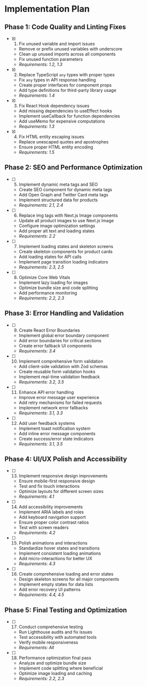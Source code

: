 # Implementation Plan

## Phase 1: Code Quality and Linting Fixes

- [x] 1. Fix unused variable and import issues

  - Remove or prefix unused variables with underscore
  - Clean up unused imports across all components
  - Fix unused function parameters
  - _Requirements: 1.2, 1.3_

- [x] 2. Replace TypeScript `any` types with proper types

  - Fix `any` types in API response handling
  - Create proper interfaces for component props
  - Add type definitions for third-party library usage
  - _Requirements: 1.4_

- [x] 3. Fix React Hook dependency issues

  - Add missing dependencies to useEffect hooks
  - Implement useCallback for function dependencies
  - Add useMemo for expensive computations
  - _Requirements: 1.3_

- [x] 4. Fix HTML entity escaping issues
  - Replace unescaped quotes and apostrophes
  - Ensure proper HTML entity encoding
  - _Requirements: 1.5_

## Phase 2: SEO and Performance Optimization

- [ ] 5. Implement dynamic meta tags and SEO

  - Create SEO component for dynamic meta tags
  - Add Open Graph and Twitter Card meta tags
  - Implement structured data for products
  - _Requirements: 2.1, 2.4_

- [ ] 6. Replace img tags with Next.js Image components

  - Update all product images to use Next.js Image
  - Configure image optimization settings
  - Add proper alt text and loading states
  - _Requirements: 2.2_

- [ ] 7. Implement loading states and skeleton screens

  - Create skeleton components for product cards
  - Add loading states for API calls
  - Implement page transition loading indicators
  - _Requirements: 2.3, 2.5_

- [ ] 8. Optimize Core Web Vitals
  - Implement lazy loading for images
  - Optimize bundle size and code splitting
  - Add performance monitoring
  - _Requirements: 2.2, 2.3_

## Phase 3: Error Handling and Validation

- [ ] 9. Create React Error Boundaries

  - Implement global error boundary component
  - Add error boundaries for critical sections
  - Create error fallback UI components
  - _Requirements: 3.4_

- [ ] 10. Implement comprehensive form validation

  - Add client-side validation with Zod schemas
  - Create reusable form validation hooks
  - Implement real-time validation feedback
  - _Requirements: 3.2, 3.5_

- [ ] 11. Enhance API error handling

  - Improve error message user experience
  - Add retry mechanisms for failed requests
  - Implement network error fallbacks
  - _Requirements: 3.1, 3.3_

- [ ] 12. Add user feedback systems
  - Implement toast notification system
  - Add inline error message components
  - Create success/error state indicators
  - _Requirements: 3.1, 3.5_

## Phase 4: UI/UX Polish and Accessibility

- [ ] 13. Implement responsive design improvements

  - Ensure mobile-first responsive design
  - Test and fix touch interactions
  - Optimize layouts for different screen sizes
  - _Requirements: 4.1_

- [ ] 14. Add accessibility improvements

  - Implement ARIA labels and roles
  - Add keyboard navigation support
  - Ensure proper color contrast ratios
  - Test with screen readers
  - _Requirements: 4.2_

- [ ] 15. Polish animations and interactions

  - Standardize hover states and transitions
  - Implement consistent loading animations
  - Add micro-interactions for better UX
  - _Requirements: 4.3_

- [ ] 16. Create comprehensive loading and error states
  - Design skeleton screens for all major components
  - Implement empty states for data lists
  - Add error recovery UI patterns
  - _Requirements: 4.4, 4.5_

## Phase 5: Final Testing and Optimization

- [ ] 17. Conduct comprehensive testing

  - Run Lighthouse audits and fix issues
  - Test accessibility with automated tools
  - Verify mobile responsiveness
  - _Requirements: All_

- [ ] 18. Performance optimization final pass
  - Analyze and optimize bundle size
  - Implement code splitting where beneficial
  - Optimize image loading and caching
  - _Requirements: 2.2, 2.3_
